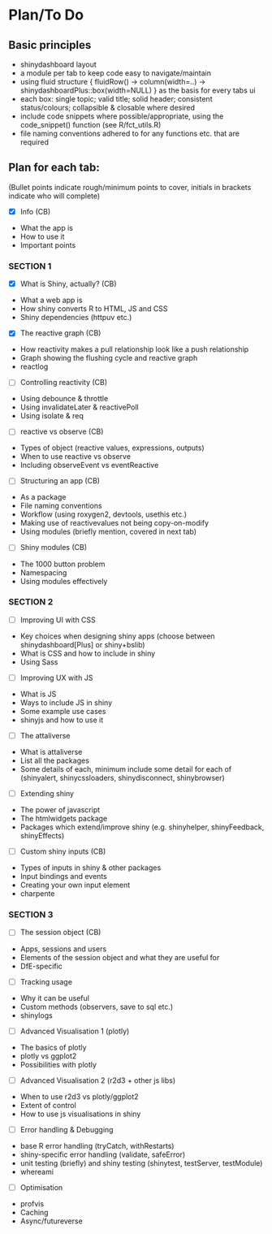 # Plan/To Do

## Basic principles
- shinydashboard layout
- a module per tab to keep code easy to navigate/maintain
- using fluid structure { fluidRow() -> column(width=..) -> shinydashboardPlus::box(width=NULL) } as the basis for every tabs ui
- each box: single topic; valid title; solid header; consistent status/colours; collapsible & closable where desired
- include code snippets where possible/appropriate, using the code_snippet() function (see R/fct_utils.R)
- file naming conventions adhered to for any functions etc. that are required

## Plan for each tab:
(Bullet points indicate rough/minimum points to cover, initials in brackets indicate who will complete)

- [x] Info (CB)
- What the app is
- How to use it
- Important points

### SECTION 1
- [x] What is Shiny, actually? (CB)
- What a web app is
- How shiny converts R to HTML, JS and CSS
- Shiny dependencies (httpuv etc.)

- [x] The reactive graph (CB)
- How reactivity makes a pull relationship look like a push relationship
- Graph showing the flushing cycle and reactive graph
- reactlog

- [ ] Controlling reactivity (CB)
- Using debounce & throttle
- Using invalidateLater & reactivePoll
- Using isolate & req

- [ ] reactive vs observe (CB)
- Types of object (reactive values, expressions, outputs)
- When to use reactive vs observe
- Including observeEvent vs eventReactive

- [ ] Structuring an app (CB)
- As a package
- File naming conventions
- Workflow (using roxygen2, devtools, usethis etc.)
- Making use of reactivevalues not being copy-on-modify
- Using modules (briefly mention, covered in next tab)

- [ ] Shiny modules (CB)
- The 1000 button problem
- Namespacing
- Using modules effectively

### SECTION 2
- [ ] Improving UI with CSS
- Key choices when designing shiny apps (choose between shinydashboard[Plus] or shiny+bslib)
- What is CSS and how to include in shiny
- Using Sass

- [ ] Improving UX with JS
- What is JS
- Ways to include JS in shiny
- Some example use cases
- shinyjs and how to use it

- [ ] The attaliverse
- What is attaliverse
- List all the packages
- Some details of each, minimum include some detail for each of (shinyalert, shinycssloaders, shinydisconnect, shinybrowser)

- [ ] Extending shiny
- The power of javascript
- The htmlwidgets package
- Packages which extend/improve shiny (e.g. shinyhelper, shinyFeedback, shinyEffects)

- [ ] Custom shiny inputs (CB)
- Types of inputs in shiny & other packages
- Input bindings and events
- Creating your own input element
- charpente

### SECTION 3
- [ ] The session object (CB)
- Apps, sessions and users
- Elements of the session object and what they are useful for
- DfE-specific

- [ ] Tracking usage
- Why it can be useful
- Custom methods (observers, save to sql etc.)
- shinylogs

- [ ] Advanced Visualisation 1 (plotly)
- The basics of plotly
- plotly vs ggplot2
- Possibilities with plotly

- [ ] Advanced Visualisation 2 (r2d3 + other js libs)
- When to use r2d3 vs plotly/ggplot2
- Extent of control
- How to use js visualisations in shiny

- [ ] Error handling & Debugging
- base R error handling (tryCatch, withRestarts)
- shiny-specific error handling (validate, safeError)
- unit testing (briefly) and shiny testing (shinytest, testServer, testModule)
- whereami

- [ ] Optimisation
- profvis
- Caching
- Async/futureverse
